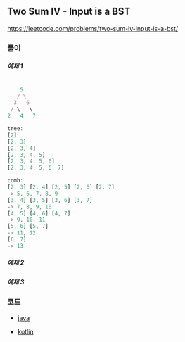 ## Two Sum IV - Input is a BST

https://leetcode.com/problems/two-sum-iv-input-is-a-bst/

### 풀이

##### 예제 1

```ts

    5
   / \
  3   6
 / \   \
2   4   7

tree:
[2]
[2, 3]
[2, 3, 4]
[2, 3, 4, 5]
[2, 3, 4, 5, 6]
[2, 3, 4, 5, 6, 7]

comb:
[2, 3] [2, 4] [2, 5] [2, 6] [2, 7]
-> 5, 6, 7, 8, 9
[3, 4] [3, 5] [3, 6] [3, 7]
-> 7, 8, 9, 10
[4, 5] [4, 6] [4, 7]
-> 9, 10, 11
[5, 6] [5, 7] 
-> 11, 12
[6, 7]
-> 13

```

##### 예제 2

##### 예제 3

### 코드

* [java](./_java/BstPlusTwo.java)

* [kotlin](./_java/BstPlusTwo.java)
